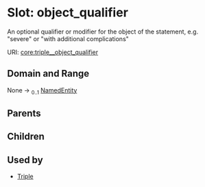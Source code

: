 
# Slot: object_qualifier


An optional qualifier or modifier for the object of the statement, e.g. "severe" or "with additional complications"

URI: [core:triple__object_qualifier](http://w3id.org/ontogpt/core/triple__object_qualifier)


## Domain and Range

None &#8594;  <sub>0..1</sub> [NamedEntity](NamedEntity.md)

## Parents


## Children


## Used by

 * [Triple](Triple.md)
